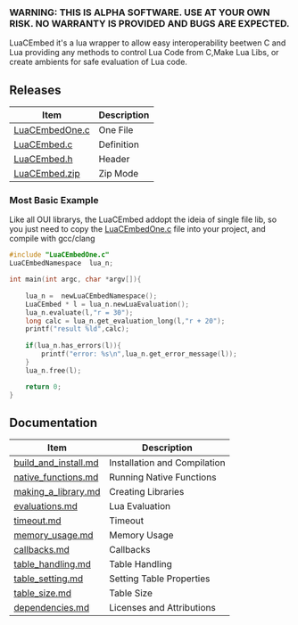 ### WARNING: THIS IS ALPHA SOFTWARE. USE AT YOUR OWN RISK. NO WARRANTY IS PROVIDED AND BUGS ARE EXPECTED.

LuaCEmbed it's  a lua wrapper to allow easy interoperability beetwen C and Lua
providing any methods to control Lua Code from C,Make Lua  Libs, or create ambients
for safe evaluation of Lua code.

## Releases
| Item | Description |
|------|-------------|
|[LuaCEmbedOne.c](https://github.com/OUIsolutions/LuaCEmbed/releases/download/0.8.3/LuaCEmbedOne.c) |One File|
|[LuaCEmbed.c](https://github.com/OUIsolutions/LuaCEmbed/releases/download/0.8.3/LuaCEmbed.c)| Definition|
|[LuaCEmbed.h](https://github.com/OUIsolutions/LuaCEmbed/releases/download/0.8.3/LuaCEmbed.h)| Header|
|[LuaCEmbed.zip](https://github.com/OUIsolutions/LuaCEmbed/releases/download/0.8.3/LuaCEmbed.zip)| Zip Mode|

### Most Basic Example
Like all OUI librarys, the LuaCEmbed addopt the ideia of single file lib, so you just need to copy the [LuaCEmbedOne.c](https://github.com/OUIsolutions/LuaCEmbed/releases/download/0.8.3/LuaCEmbedOne.c) file
into your project, and compile with gcc/clang
```c
#include "LuaCEmbedOne.c"
LuaCEmbedNamespace  lua_n;

int main(int argc, char *argv[]){
    
    lua_n =  newLuaCEmbedNamespace();
    LuaCEmbed * l = lua_n.newLuaEvaluation();
    lua_n.evaluate(l,"r = 30");
    long calc = lua_n.get_evaluation_long(l,"r + 20");
    printf("result %ld",calc);
    
    if(lua_n.has_errors(l)){
        printf("error: %s\n",lua_n.get_error_message(l));
    }
    lua_n.free(l);

    return 0;
}
```
## Documentation

| Item | Description |
|------|-------------|
|[build_and_install.md](/docs/build_and_install.md)| Installation and Compilation |
|[native_functions.md](/docs/native_functions.md)| Running Native Functions |
|[making_a_library.md](/docs/making_a_library.md)| Creating Libraries |
|[evaluations.md](/docs/evaluations.md)| Lua Evaluation |
|[timeout.md](/docs/timeout.md)| Timeout |
|[memory_usage.md](/docs/memory_usage.md)| Memory Usage |
|[callbacks.md](/docs/callbacks.md)| Callbacks |
|[table_handling.md](/docs/table_handling.md)| Table Handling |
|[table_setting.md](/docs/table_setting.md)| Setting Table Properties |
|[table_size.md](/docs/table_size.md)| Table Size |
|[dependencies.md](/docs/dependencies.md)| Licenses and Attributions |

